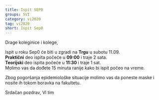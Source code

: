 ```yaml
---
title: Ispit SEP0
groups: SVI
category: vi2020
tag: vi2020
short: Ispit Sep0
---
```


Drage koleginice i kolege,

Ispit u roku Sep0 će biti u zgradi na **Trgu** u subotu 11.09.  
**Praktični** deo ispita počeće u **09:00** i traje 2 sata.  
**Teorijski** deo ispita počeće u **11:30** i traje 1 sat.  
Molimo vas da dođete 15 minuta ranije kako bi ispit počeo na vreme.    

Zbog pogoršanja epidemiološke situacije molimo vas da poneste maske i nosite ih 
tokom boravka na fakultetu.

Srdačan pozdrav,
VI tim





